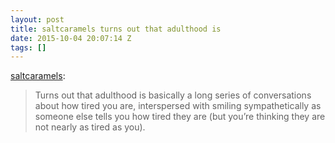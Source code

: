 ```yaml
---
layout: post
title: saltcaramels turns out that adulthood is
date: 2015-10-04 20:07:14 Z
tags: []
---
```

[saltcaramels](http://saltcaramels.tumblr.com/post/121181063991):

> Turns out that adulthood is basically a long series of conversations about how tired you are, interspersed with smiling sympathetically as someone else tells you how tired they are (but you’re thinking they are not nearly as tired as you).
